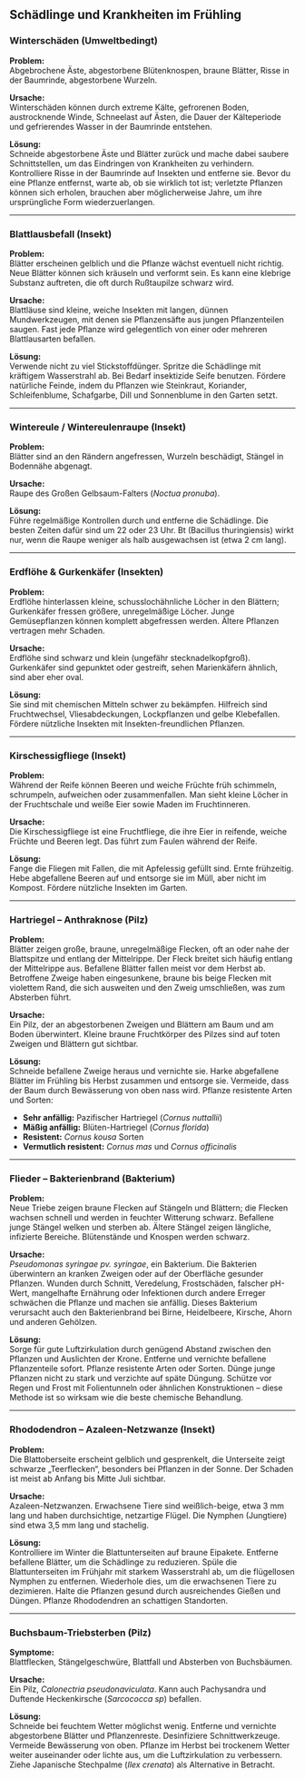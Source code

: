 ## Schädlinge und Krankheiten im Frühling

### Winterschäden (Umweltbedingt)

**Problem:**  
Abgebrochene Äste, abgestorbene Blütenknospen, braune Blätter, Risse in der Baumrinde, abgestorbene Wurzeln.

**Ursache:**  
Winterschäden können durch extreme Kälte, gefrorenen Boden, austrocknende Winde, Schneelast auf Ästen, die Dauer der Kälteperiode und gefrierendes Wasser in der Baumrinde entstehen.

**Lösung:**  
Schneide abgestorbene Äste und Blätter zurück und mache dabei saubere Schnittstellen, um das Eindringen von Krankheiten zu verhindern. Kontrolliere Risse in der Baumrinde auf Insekten und entferne sie. Bevor du eine Pflanze entfernst, warte ab, ob sie wirklich tot ist; verletzte Pflanzen können sich erholen, brauchen aber möglicherweise Jahre, um ihre ursprüngliche Form wiederzuerlangen.

---

### Blattlausbefall (Insekt)

**Problem:**  
Blätter erscheinen gelblich und die Pflanze wächst eventuell nicht richtig. Neue Blätter können sich kräuseln und verformt sein. Es kann eine klebrige Substanz auftreten, die oft durch Rußtaupilze schwarz wird.

**Ursache:**  
Blattläuse sind kleine, weiche Insekten mit langen, dünnen Mundwerkzeugen, mit denen sie Pflanzensäfte aus jungen Pflanzenteilen saugen. Fast jede Pflanze wird gelegentlich von einer oder mehreren Blattlausarten befallen.

**Lösung:**  
Verwende nicht zu viel Stickstoffdünger. Spritze die Schädlinge mit kräftigem Wasserstrahl ab. Bei Bedarf insektizide Seife benutzen. Fördere natürliche Feinde, indem du Pflanzen wie Steinkraut, Koriander, Schleifenblume, Schafgarbe, Dill und Sonnenblume in den Garten setzt.

---

### Wintereule / Wintereulenraupe (Insekt)

**Problem:**  
Blätter sind an den Rändern angefressen, Wurzeln beschädigt, Stängel in Bodennähe abgenagt.

**Ursache:**  
Raupe des Großen Gelbsaum-Falters (*Noctua pronuba*).

**Lösung:**  
Führe regelmäßige Kontrollen durch und entferne die Schädlinge. Die besten Zeiten dafür sind um 22 oder 23 Uhr. Bt (Bacillus thuringiensis) wirkt nur, wenn die Raupe weniger als halb ausgewachsen ist (etwa 2 cm lang).

---

### Erdflöhe & Gurkenkäfer (Insekten)

**Problem:**  
Erdflöhe hinterlassen kleine, schusslochähnliche Löcher in den Blättern; Gurkenkäfer fressen größere, unregelmäßige Löcher. Junge Gemüsepflanzen können komplett abgefressen werden. Ältere Pflanzen vertragen mehr Schaden.

**Ursache:**  
Erdflöhe sind schwarz und klein (ungefähr stecknadelkopfgroß). Gurkenkäfer sind gepunktet oder gestreift, sehen Marienkäfern ähnlich, sind aber eher oval.

**Lösung:**  
Sie sind mit chemischen Mitteln schwer zu bekämpfen. Hilfreich sind Fruchtwechsel, Vliesabdeckungen, Lockpflanzen und gelbe Klebefallen. Fördere nützliche Insekten mit Insekten-freundlichen Pflanzen.

---

### Kirschessigfliege (Insekt)

**Problem:**  
Während der Reife können Beeren und weiche Früchte früh schimmeln, schrumpeln, aufweichen oder zusammenfallen. Man sieht kleine Löcher in der Fruchtschale und weiße Eier sowie Maden im Fruchtinneren.

**Ursache:**  
Die Kirschessigfliege ist eine Fruchtfliege, die ihre Eier in reifende, weiche Früchte und Beeren legt. Das führt zum Faulen während der Reife.

**Lösung:**  
Fange die Fliegen mit Fallen, die mit Apfelessig gefüllt sind. Ernte frühzeitig. Hebe abgefallene Beeren auf und entsorge sie im Müll, aber nicht im Kompost. Fördere nützliche Insekten im Garten.

---

### Hartriegel – Anthraknose (Pilz)

**Problem:**  
Blätter zeigen große, braune, unregelmäßige Flecken, oft an oder nahe der Blattspitze und entlang der Mittelrippe. Der Fleck breitet sich häufig entlang der Mittelrippe aus. Befallene Blätter fallen meist vor dem Herbst ab. Betroffene Zweige haben eingesunkene, braune bis beige Flecken mit violettem Rand, die sich ausweiten und den Zweig umschließen, was zum Absterben führt.

**Ursache:**  
Ein Pilz, der an abgestorbenen Zweigen und Blättern am Baum und am Boden überwintert. Kleine braune Fruchtkörper des Pilzes sind auf toten Zweigen und Blättern gut sichtbar.

**Lösung:**  
Schneide befallene Zweige heraus und vernichte sie. Harke abgefallene Blätter im Frühling bis Herbst zusammen und entsorge sie. Vermeide, dass der Baum durch Bewässerung von oben nass wird. Pflanze resistente Arten und Sorten:

- **Sehr anfällig:** Pazifischer Hartriegel (*Cornus nuttallii*)
- **Mäßig anfällig:** Blüten-Hartriegel (*Cornus florida*)
- **Resistent:** *Cornus kousa* Sorten
- **Vermutlich resistent:** *Cornus mas* und *Cornus officinalis*

---

### Flieder – Bakterienbrand (Bakterium)

**Problem:**  
Neue Triebe zeigen braune Flecken auf Stängeln und Blättern; die Flecken wachsen schnell und werden in feuchter Witterung schwarz. Befallene junge Stängel welken und sterben ab. Ältere Stängel zeigen längliche, infizierte Bereiche. Blütenstände und Knospen werden schwarz.

**Ursache:**  
*Pseudomonas syringae pv. syringae*, ein Bakterium. Die Bakterien überwintern an kranken Zweigen oder auf der Oberfläche gesunder Pflanzen. Wunden durch Schnitt, Veredelung, Frostschäden, falscher pH-Wert, mangelhafte Ernährung oder Infektionen durch andere Erreger schwächen die Pflanze und machen sie anfällig. Dieses Bakterium verursacht auch den Bakterienbrand bei Birne, Heidelbeere, Kirsche, Ahorn und anderen Gehölzen.

**Lösung:**  
Sorge für gute Luftzirkulation durch genügend Abstand zwischen den Pflanzen und Auslichten der Krone. Entferne und vernichte befallene Pflanzenteile sofort. Pflanze resistente Arten oder Sorten. Dünge junge Pflanzen nicht zu stark und verzichte auf späte Düngung. Schütze vor Regen und Frost mit Folientunneln oder ähnlichen Konstruktionen – diese Methode ist so wirksam wie die beste chemische Behandlung.

---

### Rhododendron – Azaleen-Netzwanze (Insekt)

**Problem:**  
Die Blattoberseite erscheint gelblich und gesprenkelt, die Unterseite zeigt schwarze „Teerflecken“, besonders bei Pflanzen in der Sonne. Der Schaden ist meist ab Anfang bis Mitte Juli sichtbar.

**Ursache:**  
Azaleen-Netzwanzen. Erwachsene Tiere sind weißlich-beige, etwa 3 mm lang und haben durchsichtige, netzartige Flügel. Die Nymphen (Jungtiere) sind etwa 3,5 mm lang und stachelig.

**Lösung:**  
Kontrolliere im Winter die Blattunterseiten auf braune Eipakete. Entferne befallene Blätter, um die Schädlinge zu reduzieren. Spüle die Blattunterseiten im Frühjahr mit starkem Wasserstrahl ab, um die flügellosen Nymphen zu entfernen. Wiederhole dies, um die erwachsenen Tiere zu dezimieren. Halte die Pflanzen gesund durch ausreichendes Gießen und Düngen. Pflanze Rhododendren an schattigen Standorten.

---

### Buchsbaum-Triebsterben (Pilz)

**Symptome:**  
Blattflecken, Stängelgeschwüre, Blattfall und Absterben von Buchsbäumen.

**Ursache:**  
Ein Pilz, *Calonectria pseudonaviculata*. Kann auch Pachysandra und Duftende Heckenkirsche (*Sarcococca sp*) befallen.

**Lösung:**  
Schneide bei feuchtem Wetter möglichst wenig. Entferne und vernichte abgestorbene Blätter und Pflanzenreste. Desinfiziere Schnittwerkzeuge. Vermeide Bewässerung von oben. Pflanze im Herbst bei trockenem Wetter weiter auseinander oder lichte aus, um die Luftzirkulation zu verbessern. Ziehe Japanische Stechpalme (*Ilex crenata*) als Alternative in Betracht.

